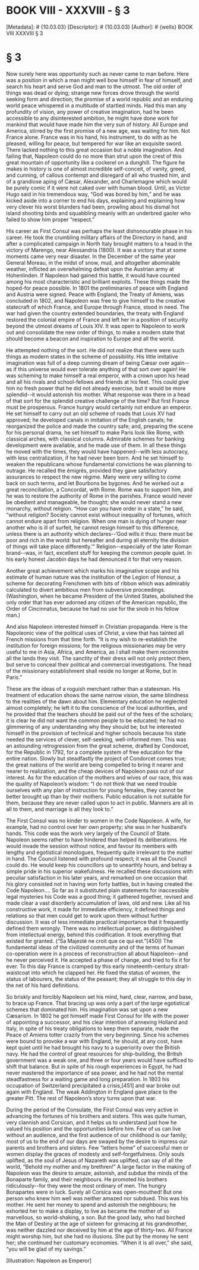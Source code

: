 # BOOK VIII - XXXVIII - § 3
[Metadata]: # {10.03.03}
[Descriptor]: # {10.03.03}
[Author]: # {wells}
BOOK VIII
XXXVIII
§ 3
# § 3
Now surely here was opportunity such as never came to man before. Here was a
position in which a man might well bow himself in fear of himself, and search
his heart and serve God and man to the utmost. The old order of things was dead
or dying; strange new forces drove through the world seeking form and
direction; the promise of a world republic and an enduring world peace
whispered in a multitude of startled minds. Had this man any profundity of
vision, any power of creative imagination, had he been accessible to any
disinterested ambition, he might have done work for mankind that would have
made him the very sun of history. All Europe and America, stirred by the first
promise of a new age, was waiting for him. Not France alone. France was in his
hand, his instrument, to do with as he pleased, willing for peace, but tempered
for war like an exquisite sword. There lacked nothing to this great occasion
but a noble imagination. And failing that, Napoleon could do no more than strut
upon the crest of this great mountain of opportunity like a cockerel on a
dunghill. The figure he makes in history is one of almost incredible
self-conceit, of vanity, greed, and cunning, of callous contempt and disregard
of all who trusted him, and of a grandiose aping of Cæsar, Alexander, and
Charlemagne which would be purely comic if it were not caked over with human
blood. Until, as Victor Hugo said in his tremendous way, “God was bored by
him,” and he was kicked aside into a corner to end his days, explaining and
explaining how very clever his worst blunders had been, prowling about his
dismal hot island shooting birds and squabbling meanly with an underbred gaoler
who failed to show him proper “respect.”

His career as First Consul was perhaps the least dishonourable phase in his
career. He took the crumbling military affairs of the Directory in hand, and
after a complicated campaign in North Italy brought matters to a head in the
victory of Marengo, near Alessandria (1800). It was a victory that at some
moments came very near disaster. In the December of the same year General
Moreau, in the midst of snow, mud, and altogether abominable weather, inflicted
an overwhelming defeat upon the Austrian army at Hohenlinden. If Napoleon had
gained this battle, it would have counted among his most characteristic and
brilliant exploits. These things made the hoped-for peace possible. In 1801 the
preliminaries of peace with England and Austria were signed. Peace with
England, the Treaty of Amiens, was concluded in 1802, and Napoleon was free to
give himself to the creative statecraft of which France, and Europe through
France, stood in need. The war had given the country extended boundaries, the
treaty with England restored the colonial empire of France and left her in a
position of security beyond the utmost dreams of Louis XIV. It was open to
Napoleon to work out and consolidate the new order of things, to make a modern
state that should become a beacon and inspiration to Europe and all the world.

He attempted nothing of the sort. He did not realize that there were such
things as modern states in the scheme of possibility. His little imitative
imagination was full of a deep cunning dream of being Cæsar over again--as if
this universe would ever tolerate anything of that sort over again! He was
scheming to make himself a real emperor, with a crown upon his head and all his
rivals and school-fellows and friends at his feet. This could give him no fresh
power that he did not already exercise, but it would be more splendid--it would
astonish his mother. What response was there in a head of that sort for the
splendid creative challenge of the time? But first France must be prosperous.
France hungry would certainly not endure an emperor. He set himself to carry
out an old scheme of roads that Louis XV had approved; he developed canals in
imitation of the English canals; he reorganized the police and made the country
safe; and, preparing the scene for his personal drama, he set himself to make
Paris look like Rome, with classical arches, with classical columns. Admirable
schemes for banking development were available, and he made use of them. In all
these things he moved with the times, they would have happened--with less
autocracy, with less centralization, if he had never been born. And he set
himself to weaken the republicans whose fundamental convictions he was planning
to outrage. He recalled the émigrés, provided they gave satisfactory assurances
to respect the new régime. Many were very willing to come back on such terms,
and let Bourbons be bygones. And he worked out a great reconciliation, a
Concordat, with Rome. Rome was to support him, and he was to restore the
authority of Rome in the parishes. France would never be obedient and
manageable, he thought; she would never stand a new monarchy, without religion.
“How can you have order in a state,” he said, “without religion? Society cannot
exist without inequality of fortunes, which cannot endure apart from religion.
When one man is dying of hunger near another who is ill of surfeit, he cannot
resign himself to this difference, unless there is an authority which
declares--‘God wills it thus: there must be poor and rich in the world: but
hereafter and during all eternity the division of things will take place
differently.’” Religion--especially of the later Roman brand--was, in fact,
excellent stuff for keeping the common people quiet. In his early honest
Jacobin days he had denounced it for that very reason.

Another great achievement which marks his imaginative scope and his estimate of
human nature was the institution of the Legion of Honour, a scheme for
decorating Frenchmen with bits of ribbon which was admirably calculated to
divert ambitious men from subversive proceedings. (Washington, when he became
President of the United States, abolished the only order that has ever adorned
any citizen of the American republic, the Order of Cincinnatus, because he had
no use for the snob in his fellow man.)

And also Napoleon interested himself in Christian propaganda. Here is the
Napoleonic view of the political uses of Christ, a view that has tainted all
French missions from that time forth. “It is my wish to re-establish the
institution for foreign missions; for the religious missionaries may be very
useful to me in Asia, Africa, and America, as I shall make them reconnoitre all
the lands they visit. The sanctity of their dress will not only protect them,
but serve to conceal their political and commercial investigations. The head of
the missionary establishment shall reside no longer at Rome, but in Paris.”

These are the ideas of a roguish merchant rather than a statesman. His
treatment of education shows the same narrow vision, the same blindness to the
realities of the dawn about him. Elementary education he neglected almost
completely; he left it to the conscience of the local authorities, and he
provided that the teachers should be paid out of the fees of the scholars; it
is clear he did not want the common people to be educated; he had no glimmering
of any understanding why they should be; but he interested himself in the
provision of technical and higher schools because his state needed the services
of clever, self-seeking, well-informed men. This was an astounding
retrogression from the great scheme, drafted by Condorcet, for the Republic in
1792, for a complete system of free education for the entire nation. Slowly but
steadfastly the project of Condorcet comes true; the great nations of the world
are being compelled to bring it nearer and nearer to realization, and the cheap
devices of Napoleon pass out of our interest. As for the education of the
mothers and wives of our race, this was the quality of Napoleon’s wisdom: “I do
not think that we need trouble ourselves with any plan of instruction for young
females, they cannot be better brought up than by their mothers. Public
education is not suitable for them, because they are never called upon to act
in public. Manners are all in all to them, and marriage is all they look to.”

The First Consul was no kinder to women in the Code Napoleon. A wife, for
example, had no control over her own property; she was in her husband’s hands.
This code was the work very largely of the Council of State. Napoleon seems
rather to have hindered than helped its deliberations. He would invade the
session without notice, and favour its members with lengthy and egotistical
monologues, frequently quite irrelevant to the matter in hand. The Council
listened with profound respect; it was all the Council could do. He would keep
his councillors up to unearthly hours, and betray a simple pride in his
superior wakefulness. He recalled these discussions with peculiar satisfaction
in his later years, and remarked on one occasion that his glory consisted not
in having won forty battles, but in having created the Code Napoleon.... So far
as it substituted plain statements for inaccessible legal mysteries his Code
was a good thing; it gathered together, revised and made clear a vast
disorderly accumulation of laws, old and new. Like all his constructive work,
it made for immediate efficiency, it defined things and relations so that men
could get to work upon them without further discussion. It was of less
immediate practical importance that it frequently defined them wrongly. There
was no intellectual power, as distinguished from intellectual energy, behind
this codification. It took everything that existed for granted. (“Sa Majesté ne
croit que ce qui est.”[450]) The fundamental ideas of the civilized community
and of the terms of human co-operation were in a process of reconstruction all
about Napoleon--and he never perceived it. He accepted a phase of change, and
tried to fix it for ever. To this day France is cramped by this early
nineteenth-century strait-waistcoat into which he clapped her. He fixed the
status of women, the status of labourers, the status of the peasant; they all
struggle to this day in the net of his hard definitions.

So briskly and forcibly Napoleon set his mind, hard, clear, narrow, and base,
to brace up France. That bracing up was only a part of the large egotistical
schemes that dominated him. His imagination was set upon a new Cæsarism. In
1802 he got himself made First Consul for life with the power of appointing a
successor, and his clear intention of annexing Holland and Italy, in spite of
his treaty obligations to keep them separate, made the Peace of Amiens totter
crazily from the very beginning. Since his schemes were bound to provoke a war
with England, he should, at any cost, have kept quiet until he had brought his
navy to a superiority over the British navy. He had the control of great
resources for ship-building, the British government was a weak one, and three
or four years would have sufficed to shift that balance. But in spite of his
rough experiences in Egypt, he had never mastered the importance of sea power,
and he had not the mental steadfastness for a waiting game and long
preparation. In 1803 his occupation of Switzerland precipitated a crisis,[451]
and war broke out again with England. The weak Addington in England gave place
to the greater Pitt. The rest of Napoleon’s story turns upon that war.

During the period of the Consulate, the First Consul was very active in
advancing the fortunes of his brothers and sisters. This was quite human, very
clannish and Corsican, and it helps us to understand just how he valued his
position and the opportunities before him. Few of us can live without an
audience, and the first audience of our childhood is our family; most of us to
the end of our days are swayed by the desire to impress our parents and
brothers and sisters. Few “letters home” of successful men or women display the
graces of modesty and self-forgetfulness. Only souls uplifted, as the soul of
Jesus of Nazareth was uplifted, can say of all the world, “Behold my mother and
my brethren!” A large factor in the making of Napoleon was the desire to amaze,
astonish, and subdue the minds of the Bonaparte family, and their neighbours.
He promoted his brothers ridiculously--for they were the most ordinary of men.
The hungry Bonapartes were in luck. Surely all Corsica was open-mouthed! But
one person who knew him well was neither amazed nor subdued. This was his
mother. He sent her money to spend and astonish the neighbours; he exhorted her
to make a display, to live as became the mother of so marvellous, so
world-shaking, a son. But the good lady, who had birched the Man of Destiny at
the age of sixteen for grimacing at his grandmother, was neither dazzled nor
deceived by him at the age of thirty-two. All France might worship him, but she
had no illusions. She put by the money he sent her; she continued her customary
economies. “When it is all over,” she said, “you will be glad of my savings.”

[Illustration: Napoleon as Emperor]

